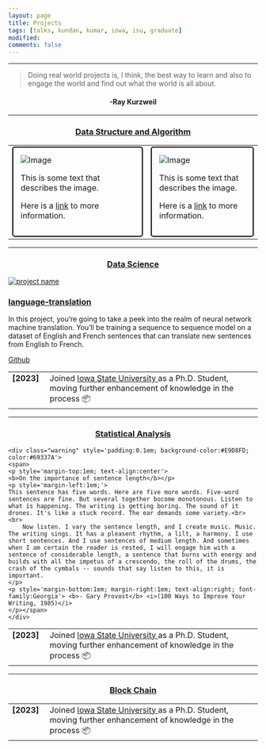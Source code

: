 ```yaml
---
layout: page
title: Projects
tags: [talks, kundan, kumar, iowa, isu, graduate]
modified:
comments: false
---
```


------

> Doing real world projects is, I think, the best way to learn and also to engage the world
> and find out what the world is all about.

<h4 align="center">-Ray Kurzweil</h4>

------

<h3 align="center"><a href="https://github.com/kundan7kumar/algorithmic-challenge">Data Structure and Algorithm </a></h3>
<!-- <table class='news-table'>
    <col width="15%">
    <col width="85%">
    <tr>
        <td valign="top"><strong>[2023]</strong></td>
        <td>Started <a href="https://github.com/kundan7kumar/Algorithm_Challenge">Daily Code for next </a> 100 days, further enhancement of knowledge in the process &#128230;
        </td>
    </tr>

    <div style="border: 1px solid black; padding: 10px;">
      <img src="https://example.com/image.png" alt="Image">
      <p>This is some text that describes the image.</p>
      <p>Here is a <a href="https://example.com">link</a> to more information.</p>
    </div>

</table> -->
<table class='news-table'>
    <col width="50%">
    <col width="40%">
    <tr style="height: 100px;">
        <td style="margin-right: 20px;">
            <div style="border: 2px solid black; padding: 15px; border-radius:5px;">
              <img src="https://example.com/image.png" alt="Image">
              <p>This is some text that describes the image.</p>
              <p>Here is a <a href="https://example.com">link</a> to more information.</p>
            </div>
        </td>
        <td>
            <div style="border: 2px solid black; padding: 15px; border-radius:5px;">
                <img src="https://example.com/image.png" alt="Image">
                <p>This is some text that describes the image.</p>
                <p>Here is a <a href="https://example.com">link</a> to more information.</p>
            </div>
        </td>
    </tr>
</table>


<!-- <table class='news-table'>
    <col width="50%">
    <col width="50%">
    <tr style="height: 500px;">
        <td>
            <div style="border: 1px solid black; padding: 10px; height: 100%;">
                <strong>[2023]</strong><br>
                Started <a href="https://github.com/kundan7kumar/Algorithm_Challenge">Daily Code for next </a> 100 days, further enhancement of knowledge in the process &#128230;
            </div>
        </td>
        <td>
            <div style="border: 1px solid black; padding: 10px; height: 100%;">
                <img src="https://example.com/image.png" alt="Image">
                <p>This is some text that describes the image.</p>
                <p>Here is a <a href="https://example.com">link</a> to more information.</p>
            </div>
        </td>
    </tr>
</table> -->


----
<h3 align="center"><a href="https://github.com/kundan7kumar/data-science">Data Science</a></h3>
<table class='news-table'>
    <col width="15%">
    <col width="85%">
    <tr>
        <td valign="top"><strong>[2023]</strong></td>
        <td>Joined <a href="https://cs.iastate.edu/">Iowa State University </a> as a Ph.D. Student, moving further enhancement of knowledge in the process &#128230;
        </td>
    </tr>
    <div class="item row">
                                <a class="col-md-4 col-sm-4 col-xs-12" href="https://github.com/kundan7kumar/Deep-Learning/tree/master/Project/language-translation" target="_blank">
                                    <img class="img-responsive project-image" src="assets/images/projects/translation.png" alt="project name" />
                                </a>
                                <div class="desc col-md-8 col-sm-8 col-xs-12">
                                    <h3 class="title"><a href="#" target="_blank">language-translation</a></h3>
                                    <p>In this project, you’re going to take a peek into the realm of neural network machine translation. You’ll be training a sequence to sequence model on a dataset of English and French sentences that can translate new sentences from English to French. </p>
                                    <p><a class="more-link" href="https://github.com/kundan7kumar/Deep-Learning/tree/master/Project/language-translation" target="_blank"><i class="fa fa-github"></i>Github</a></p>
                                </div><!--//desc-->
                            </div><!--//item-->

</table>

----
<h3 align="center"><a href="https://github.com/kundan7kumar/statistics-analysis">Statistical Analysis</a></h3>
<table class='news-table'>
    <col width="15%">
    <col width="85%">
    <tr>
        <td valign="top"><strong>[2023]</strong></td>
        <td>Joined <a href="https://cs.iastate.edu/">Iowa State University </a> as a Ph.D. Student, moving further enhancement of knowledge in the process &#128230;
        </td>
    </tr>

    <div class="warning" style='padding:0.1em; background-color:#E9D8FD; color:#69337A'>
    <span>
    <p style='margin-top:1em; text-align:center'>
    <b>On the importance of sentence length</b></p>
    <p style='margin-left:1em;'>
    This sentence has five words. Here are five more words. Five-word sentences are fine. But several together bocome monotonous. Listen to what is happening. The writing is getting boring. The sound of it drones. It's like a stuck record. The ear demands some variety.<br><br>
        Now listen. I vary the sentence length, and I create music. Music. The writing sings. It has a pleasent rhythm, a lilt, a harmony. I use short sentences. And I use sentences of medium length. And sometimes when I am certain the reader is rested, I will engage him with a sentence of considerable length, a sentence that burns with energy and builds with all the impetus of a crescendo, the roll of the drums, the crash of the cymbals -- sounds that say listen to this, it is important.
    </p>
    <p style='margin-bottom:1em; margin-right:1em; text-align:right; font-family:Georgia'> <b>- Gary Provost</b> <i>(100 Ways to Improve Your Writing, 1985)</i>
    </p></span>
    </div>
</table>

----
<h3 align="center"><a href="https://github.com/kundan7kumar/statistics-analysis">Block Chain</a></h3>
<table class='news-table'>
    <col width="15%">
    <col width="85%">
    <tr>
        <td valign="top"><strong>[2023]</strong></td>
        <td>Joined <a href="https://cs.iastate.edu/">Iowa State University </a> as a Ph.D. Student, moving further enhancement of knowledge in the process &#128230;
        </td>
    </tr>
</table>
